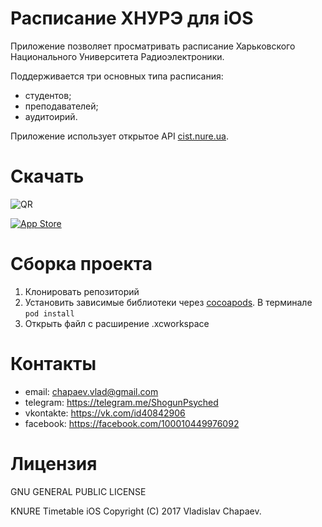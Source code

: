 # Расписание ХНУРЭ для iOS

Приложение позволяет просматривать расписание Харьковского Национального Университета Радиоэлектроники.

Поддерживается три основных типа расписания:
- студентов;
- преподавателей;
- аудитоирий.

Приложение использует открытое API [cist.nure.ua](http://cist.nure.ua/ias/app/tt/f?p=778:900:2711409463572850::NO).

# Скачать

![QR](https://raw.githubusercontent.com/ShogunPhyched/KNURE-TimeTable/411335f3e6a6e6459f7e3606bb8d14cb49f9bbe8/KNURE%20TimeTable%20iOS/Images.xcassets/qr-code.imageset/qr-code.png)

[![App Store](https://pp.vk.me/c637119/v637119906/1f37f/roEWg3ZGNoU.jpg)](https://itunes.apple.com/us/app/knure-sked/id797074875?l=ru&ls=1&mt=8)
# Сборка проекта

1. Клонировать репозиторий
2. Установить зависимые библиотеки через [cocoapods](https://cocoapods.org/).  В терминале `pod install`
3. Открыть файл с расширение .xcworkspace

# Контакты
- email: chapaev.vlad@gmail.com
- telegram: https://telegram.me/ShogunPsyched
- vkontakte: https://vk.com/id40842906
- facebook: https://facebook.com/100010449976092

# Лицензия

GNU GENERAL PUBLIC LICENSE

KNURE Timetable iOS  Copyright (C) 2017 Vladislav Chapaev.
